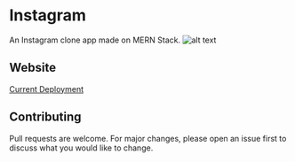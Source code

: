 # Instagram
An Instagram clone app made on MERN Stack.
![alt text](https://github.com/prog-hammer/instagram_clone/blob/master/public/Capture.JPG)
## Website
[Current Deployment](https://iinstagraam.herokuapp.com/ "Open")
## Contributing
Pull requests are welcome. For major changes, please open an issue first to discuss what you would like to change. 
